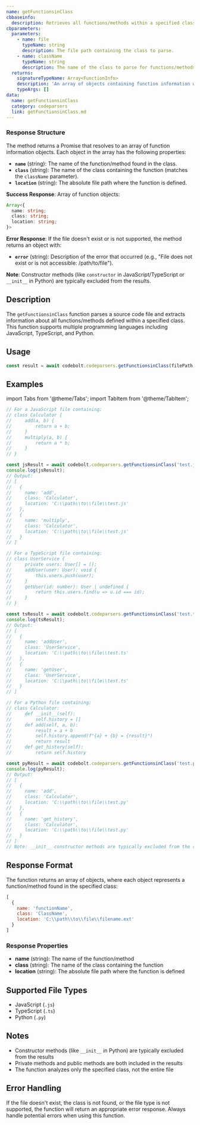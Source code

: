 ```yaml
---
name: getFunctionsinClass
cbbaseinfo:
  description: Retrieves all functions/methods within a specified class in a given file. Supports JavaScript, TypeScript, and Python files.
cbparameters:
  parameters:
    - name: file
      typeName: string
      description: The file path containing the class to parse.
    - name: className
      typeName: string
      description: The name of the class to parse for functions/methods.
  returns:
    signatureTypeName: Array<FunctionInfo>
    description: 'An array of objects containing function information with name, class, and location properties.'
    typeArgs: []
data:
  name: getFunctionsinClass
  category: codeparsers
  link: getFunctionsinClass.md
---
```

<CBBaseInfo/> 
<CBParameters/>

### Response Structure

The method returns a Promise that resolves to an array of function information objects. Each object in the array has the following properties:

- **`name`** (string): The name of the function/method found in the class.
- **`class`** (string): The name of the class containing the function (matches the `className` parameter).
- **`location`** (string): The absolute file path where the function is defined.

**Success Response**: Array of function objects:
```typescript
Array<{
  name: string;
  class: string;
  location: string;
}>
```

**Error Response**: If the file doesn't exist or is not supported, the method returns an object with:
- **`error`** (string): Description of the error that occurred (e.g., "File does not exist or is not accessible: /path/to/file").

**Note**: Constructor methods (like `constructor` in JavaScript/TypeScript or `__init__` in Python) are typically excluded from the results.

## Description

The `getFunctionsinClass` function parses a source code file and extracts information about all functions/methods defined within a specified class. This function supports multiple programming languages including JavaScript, TypeScript, and Python.

## Usage

```javascript
const result = await codebolt.codeparsers.getFunctionsinClass(filePath, className);
```

## Examples

import Tabs from '@theme/Tabs';
import TabItem from '@theme/TabItem';

<Tabs>
<TabItem value="javascript" label="JavaScript">

```javascript
// For a JavaScript file containing:
// class Calculator {
//     add(a, b) {
//         return a + b;
//     }
//     multiply(a, b) {
//         return a * b;
//     }
// }

const jsResult = await codebolt.codeparsers.getFunctionsinClass('test.js', 'Calculator');
console.log(jsResult);
// Output:
// [
//   {
//     name: 'add',
//     class: 'Calculator',
//     location: 'C:\\path\\to\\file\\test.js'
//   },
//   {
//     name: 'multiply',
//     class: 'Calculator',
//     location: 'C:\\path\\to\\file\\test.js'
//   }
// ]
```

</TabItem>
<TabItem value="typescript" label="TypeScript">

```javascript
// For a TypeScript file containing:
// class UserService {
//     private users: User[] = [];
//     addUser(user: User): void {
//         this.users.push(user);
//     }
//     getUser(id: number): User | undefined {
//         return this.users.find(u => u.id === id);
//     }
// }

const tsResult = await codebolt.codeparsers.getFunctionsinClass('test.ts', 'UserService');
console.log(tsResult);
// Output:
// [
//   {
//     name: 'addUser',
//     class: 'UserService',
//     location: 'C:\\path\\to\\file\\test.ts'
//   },
//   {
//     name: 'getUser',
//     class: 'UserService',
//     location: 'C:\\path\\to\\file\\test.ts'
//   }
// ]
```

</TabItem>
<TabItem value="python" label="Python">

```javascript
// For a Python file containing:
// class Calculator:
//     def __init__(self):
//         self.history = []
//     def add(self, a, b):
//         result = a + b
//         self.history.append(f"{a} + {b} = {result}")
//         return result
//     def get_history(self):
//         return self.history

const pyResult = await codebolt.codeparsers.getFunctionsinClass('test.py', 'Calculator');
console.log(pyResult);
// Output:
// [
//   {
//     name: 'add',
//     class: 'Calculator',
//     location: 'C:\\path\\to\\file\\test.py'
//   },
//   {
//     name: 'get_history',
//     class: 'Calculator',
//     location: 'C:\\path\\to\\file\\test.py'
//   }
// ]
// Note: __init__ constructor methods are typically excluded from the results
```

</TabItem>
</Tabs>

## Response Format

The function returns an array of objects, where each object represents a function/method found in the specified class:

```javascript
[
  {
    name: 'functionName',
    class: 'ClassName',
    location: 'C:\\path\\to\\file\\filename.ext'
  }
]
```

### Response Properties

- **name** (string): The name of the function/method
- **class** (string): The name of the class containing the function
- **location** (string): The absolute file path where the function is defined

## Supported File Types

- JavaScript (`.js`)
- TypeScript (`.ts`)
- Python (`.py`)

## Notes

- Constructor methods (like `__init__` in Python) are typically excluded from the results
- Private methods and public methods are both included in the results
- The function analyzes only the specified class, not the entire file

## Error Handling

If the file doesn't exist, the class is not found, or the file type is not supported, the function will return an appropriate error response. Always handle potential errors when using this function.